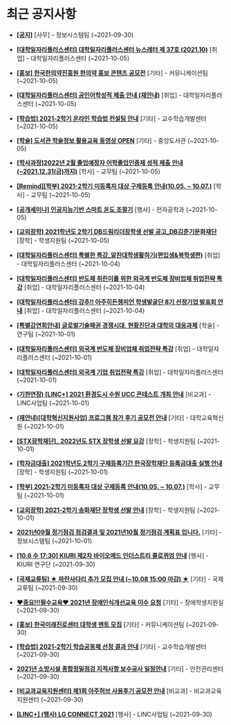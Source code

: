 # 최근 공지사항

* **[[공지]](http://ajou.ac.kr/kr/ajou/notice.do?mode=view&amp;articleNo=113684&amp;article.offset=0&amp;articleLimit=30)**
 [사무] - 정보시스템팀 (~2021-09-30)

* **[[대학일자리플러스센터] 대학일자리플러스센터 뉴스레터 제 37호 (2021.10)](http://ajou.ac.kr/kr/ajou/notice.do?mode=view&amp;articleNo=113757&amp;article.offset=0&amp;articleLimit=30)**
 [취업] - 대학일자리플러스센터 (~2021-10-05)

* **[[홍보] 한국한의약진흥원 한의약 홍보 콘텐츠 공모전](http://ajou.ac.kr/kr/ajou/notice.do?mode=view&amp;articleNo=113753&amp;article.offset=0&amp;articleLimit=30)**
 [기타] - 커뮤니케이션팀 (~2021-10-05)

* **[[대학일자리플러스센터] 공인어학성적 제출 안내 (재안내)](http://ajou.ac.kr/kr/ajou/notice.do?mode=view&amp;articleNo=113752&amp;article.offset=0&amp;articleLimit=30)**
 [취업] - 대학일자리플러스센터 (~2021-10-05)

* **[[학습법] 2021-2학기 온라인 학습법 컨설팅 안내](http://ajou.ac.kr/kr/ajou/notice.do?mode=view&amp;articleNo=113750&amp;article.offset=0&amp;articleLimit=30)**
 [기타] - 교수학습개발센터 (~2021-10-05)

* **[[학술] 도서관 학술정보 활용교육 동영상 OPEN](http://ajou.ac.kr/kr/ajou/notice.do?mode=view&amp;articleNo=113745&amp;article.offset=0&amp;articleLimit=30)**
 [기타] - 중앙도서관 (~2021-10-05)

* **[[학사과정]2022년 2월 졸업예정자 어학졸업인증제 성적 제출 안내(~2021.12.31(금)까지)](http://ajou.ac.kr/kr/ajou/notice.do?mode=view&amp;articleNo=113744&amp;article.offset=0&amp;articleLimit=30)**
 [학사] - 교무팀 (~2021-10-05)

* **[[Remind][학부] 2021-2학기 미등록자 대상 구제등록 안내(10.05. ~ 10.07.)](http://ajou.ac.kr/kr/ajou/notice.do?mode=view&amp;articleNo=113740&amp;article.offset=0&amp;articleLimit=30)**
 [학사] - 교무팀 (~2021-10-05)

* **[[공개세미나] 인공지능기반 스마트 온도 조절기](http://ajou.ac.kr/kr/ajou/notice.do?mode=view&amp;articleNo=113739&amp;article.offset=0&amp;articleLimit=30)**
 [행사] - 전자공학과 (~2021-10-05)

* **[[교외장학] 2021학년도 2학기 DB드림리더장학생 선발 공고_DB김준기문화재단](http://ajou.ac.kr/kr/ajou/notice.do?mode=view&amp;articleNo=113738&amp;article.offset=0&amp;articleLimit=30)**
 [장학] - 학생지원팀 (~2021-10-05)

* **[[대학일자리플러스센터] 특별한 특강_알찬대학생활하기(편입생&amp;복학생편)](http://ajou.ac.kr/kr/ajou/notice.do?mode=view&amp;articleNo=113736&amp;article.offset=0&amp;articleLimit=30)**
 [취업] - 대학일자리플러스센터 (~2021-10-04)

* **[[대학일자리플러스센터] 반도체 취린이를 위한 외국계 반도체 장비업체 취업전략 특강](http://ajou.ac.kr/kr/ajou/notice.do?mode=view&amp;articleNo=113735&amp;article.offset=0&amp;articleLimit=30)**
 [취업] - 대학일자리플러스센터 (~2021-10-04)

* **[[대학일자리플러스센터] 강추!! 아주히든챔피언 학생발굴단 8기 선정기업 발표회 안내](http://ajou.ac.kr/kr/ajou/notice.do?mode=view&amp;articleNo=113734&amp;article.offset=0&amp;articleLimit=30)**
 [취업] - 대학일자리플러스센터 (~2021-10-04)

* **[[특별강연회안내] 글로벌기술패권 경쟁시대, 현황진단과 대학의 대응과제](http://ajou.ac.kr/kr/ajou/notice.do?mode=view&amp;articleNo=113731&amp;article.offset=0&amp;articleLimit=30)**
 [학술] - 연구팀 (~2021-10-01)

* **[[대학일자리플러스센터] 외국계 반도체 장비업체 취업전략 특강](http://ajou.ac.kr/kr/ajou/notice.do?mode=view&amp;articleNo=113730&amp;article.offset=0&amp;articleLimit=30)**
 [취업] - 대학일자리플러스센터 (~2021-10-01)

* **[[대학일자리플러스센터] 외국계 기업 취업전략 특강](http://ajou.ac.kr/kr/ajou/notice.do?mode=view&amp;articleNo=113729&amp;article.offset=0&amp;articleLimit=30)**
 [취업] - 대학일자리플러스센터 (~2021-10-01)

* **[(기한연장) [LINC+] 2021 환경도시 수원 UCC 콘테스트 개최 안내](http://ajou.ac.kr/kr/ajou/notice.do?mode=view&amp;articleNo=113724&amp;article.offset=0&amp;articleLimit=30)**
 [비교과] - LINC사업팀 (~2021-10-01)

* **[(재안내)[대학혁신지원사업] 프로그램 참가 후기 공모전 안내](http://ajou.ac.kr/kr/ajou/notice.do?mode=view&amp;articleNo=113720&amp;article.offset=0&amp;articleLimit=30)**
 [기타] - 대학교육혁신원 (~2021-10-01)

* **[[STX장학재단]_ 2022년도 STX 장학생 선발 요강](http://ajou.ac.kr/kr/ajou/notice.do?mode=view&amp;articleNo=113719&amp;article.offset=0&amp;articleLimit=30)**
 [장학] - 학생지원팀 (~2021-10-01)

* **[[학자금대출] 2021학년도 2학기 구제등록기간 한국장학재단 등록금대출 실행 안내](http://ajou.ac.kr/kr/ajou/notice.do?mode=view&amp;articleNo=113712&amp;article.offset=0&amp;articleLimit=30)**
 [장학] - 학생지원팀 (~2021-10-01)

* **[[학부] 2021-2학기 미등록자 대상 구제등록 안내(10.05. ~ 10.07.)](http://ajou.ac.kr/kr/ajou/notice.do?mode=view&amp;articleNo=113711&amp;article.offset=0&amp;articleLimit=30)**
 [학사] - 교무팀 (~2021-10-01)

* **[[교외장학] 2021-2학기 송화재단 장학생 선발 안내](http://ajou.ac.kr/kr/ajou/notice.do?mode=view&amp;articleNo=113707&amp;article.offset=0&amp;articleLimit=30)**
 [장학] - 학생지원팀 (~2021-10-01)

* **[2021년09월 정기점검 점검결과 및 2021년10월 정기점검 계획표 입니다.](http://ajou.ac.kr/kr/ajou/notice.do?mode=view&amp;articleNo=113704&amp;article.offset=0&amp;articleLimit=30)**
 [기타] - 정보시스템팀 (~2021-10-01)

* **[[10.6 수 17:30] KIURI 제2차 바이오메드 인더스트리 콜로퀴엄 안내](http://ajou.ac.kr/kr/ajou/notice.do?mode=view&amp;articleNo=113697&amp;article.offset=0&amp;articleLimit=30)**
 [행사] - KIURI 연구단 (~2021-09-30)

* **[[국제교류팀] ★ 파란사다리 추가 모집 안내 (~10.08 15:00 마감) ★](http://ajou.ac.kr/kr/ajou/notice.do?mode=view&amp;articleNo=113694&amp;article.offset=0&amp;articleLimit=30)**
 [기타] - 국제교류팀 (~2021-09-30)

* **[♥중요!!!필수교육♥ 2021년 장애인식개선교육 이수 요청](http://ajou.ac.kr/kr/ajou/notice.do?mode=view&amp;articleNo=113688&amp;article.offset=0&amp;articleLimit=30)**
 [기타] - 장애학생지원실 (~2021-09-30)

* **[[홍보] 한국미래진로센터 대학생 멘토 모집](http://ajou.ac.kr/kr/ajou/notice.do?mode=view&amp;articleNo=113687&amp;article.offset=0&amp;articleLimit=30)**
 [기타] - 커뮤니케이션팀 (~2021-09-30)

* **[[학습법] 2021-2학기 학습공동체 선정 결과 안내](http://ajou.ac.kr/kr/ajou/notice.do?mode=view&amp;articleNo=113686&amp;article.offset=0&amp;articleLimit=30)**
 [기타] - 교수학습개발센터 (~2021-09-30)

* **[2021년 소방시설 종합정밀점검 지적사항 보수공사 일정안내](http://ajou.ac.kr/kr/ajou/notice.do?mode=view&amp;articleNo=113685&amp;article.offset=0&amp;articleLimit=30)**
 [기타] - 안전관리센터 (~2021-09-30)

* **[[비교과교육지원센터] 제1회 아주허브 사용후기 공모전 안내](http://ajou.ac.kr/kr/ajou/notice.do?mode=view&amp;articleNo=113683&amp;article.offset=0&amp;articleLimit=30)**
 [비교과] - 비교과교육지원센터 (~2021-09-30)

* **[[LINC+] (행사) LG CONNECT 2021](http://ajou.ac.kr/kr/ajou/notice.do?mode=view&amp;articleNo=113681&amp;article.offset=0&amp;articleLimit=30)**
 [행사] - LINC사업팀 (~2021-09-30)
